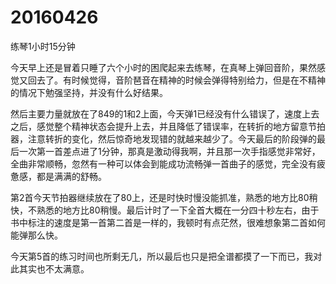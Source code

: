 # 20160426

练琴1小时15分钟

今天早上还是冒着只睡了六个小时的困爬起来去练琴，在真琴上弹回音阶，果然感觉又回去了。有时候觉得，音阶琶音在精神的时候会弹得特别给力，但是在不精神的情况下勉强坚持，并没有什么好结果。

然后主要力量就放在了849的1和2上面，今天弹1已经没有什么错误了，速度上去之后，感觉整个精神状态会提升上去，并且降低了错误率，在转折的地方留意节拍器，注意转折的变化，然后惊奇地发现错的就越来越少了。今天最后的阶段弹的最后一次第一首差点进了1分钟，那真是激动得我啊，并且那一次手指感觉非常好，全曲非常顺畅，忽然有一种可以体会到能成功流畅弹一首曲子的感觉，完全没有疲惫感，都是满满的舒畅。

第2首今天节拍器继续放在了80上，还是时快时慢没能抓准，熟悉的地方比80稍快，不熟悉的地方比80稍慢。最后计时了一下全首大概在一分四十秒左右，由于书中标注的速度是第一首第二首是一样的，我顿时有点茫然，很难想象第二首如何能弹那么快。

今天第5首的练习时间也所剩无几，所以最后也只是把全谱都摸了一下而已，我对此其实也不太满意。